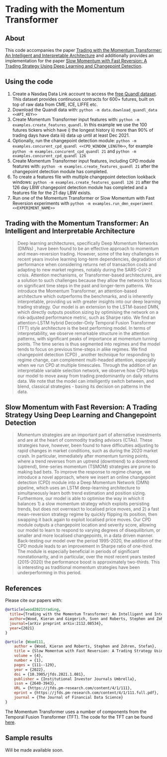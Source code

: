 # Trading with the Momentum Transformer
## About
This code accompanies the paper [Trading with the Momentum Transformer: An Intelligent and Interpretable Architecture](https://arxiv.org/pdf/2112.08534.pdf) and additionally provides an implementation for the paper [Slow Momentum with Fast Reversion: A Trading Strategy Using Deep Learning and Changepoint Detection](https://arxiv.org/pdf/2105.13727.pdf). 

## Using the code
1. Create a Nasdaq Data Link account to access the [free Quandl dataset](https://data.nasdaq.com/data/CHRIS-wiki-continuous-futures/documentation). This dataset provides continuous contracts for 600+ futures, built on top of raw data from CME, ICE, LIFFE etc.
2. Download the Quandl data with: `python -m data.download_quandl_data <<API_KEY>>`
3. Create Momentum Transformer input features with: `python -m examples.create_features_quandl`. In this example we use the 100 futures tickers which have i) the longest history ii) more than 90% of trading days have data iii) data up until at least Dec 2021.
4. Optionally, run the changepoint detection module: `python -m examples.concurent_cpd_quandl <<CPD_WINDOW_LENGTH>>`, for example `python -m examples.concurent_cpd_quandl 21` and `python -m examples.concurent_cpd_quandl 126`
5. Create Momentum Transformer input features, including CPD module features with: `python -m examples.create_features_quandl 21` after the changepoint detection module has completed.
6. To create a features file with multiple changepoint detection lookback windows: `python -m examples.create_features_quandl 126 21` after the 126 day LBW changepoint detection module has completed and a features file for the 21 day LBW exists.
7. Run one of the Momentum Transformer or Slow Momentum with Fast Reversion experiments with `python -m examples.run_dmn_experiment <<EXPERIMENT_NAME>>`

## Trading with the Momentum Transformer: An Intelligent and Interpretable Architecture
> Deep learning architectures, specifically Deep Momentum Networks (DMNs) , have been found to be an effective approach to momentum and mean-reversion trading. However, some of the key challenges in recent years involve learning long-term dependencies, degradation of performance when considering returns net of transaction costs and adapting to new market regimes, notably during the SARS-CoV-2 crisis. Attention mechanisms, or Transformer-based architectures, are a solution to such challenges because they allow the network to focus on significant time steps in the past and longer-term patterns. We introduce the Momentum Transformer, an attention-based architecture which outperforms the benchmarks, and is inherently interpretable, providing us with greater insights into our deep learning trading strategy. Our model is an extension to the LSTM-based DMN, which directly outputs position sizing by optimising the network on a risk-adjusted performance metric, such as Sharpe ratio. We find an attention-LSTM hybrid Decoder-Only Temporal Fusion Transformer (TFT) style architecture is the best performing model. In terms of interpretability, we observe remarkable structure in the attention patterns, with significant peaks of importance at momentum turning points. The time series is thus segmented into regimes and the model tends to focus on previous time-steps in alike regimes. We find changepoint detection (CPD) , another technique for responding to regime change, can complement multi-headed attention, especially when we run CPD at multiple timescales. Through the addition of an interpretable variable selection network, we observe how CPD helps our model to move away from trading predominantly on daily returns data. We note that the model can intelligently switch between, and blend, classical strategies - basing its decision on patterns in the data.

## Slow Momentum with Fast Reversion: A Trading Strategy Using Deep Learning and Changepoint Detection
> Momentum strategies are an important part of alternative investments and are at the heart of commodity trading advisors (CTAs). These strategies have, however, been found to have difficulties adjusting to rapid changes in market conditions, such as during the 2020 market crash. In particular, immediately after momentum turning points, where a trend reverses from an uptrend (downtrend) to a downtrend (uptrend), time-series momentum (TSMOM) strategies are prone to making bad bets. To improve the response to regime change, we introduce a novel approach, where we insert an online changepoint detection (CPD) module into a Deep Momentum Network (DMN) pipeline, which uses an LSTM deep-learning architecture to simultaneously learn both trend estimation and position sizing. Furthermore, our model is able to optimise the way in which it balances 1) a slow momentum strategy which exploits persisting trends, but does not overreact to localised price moves, and 2) a fast mean-reversion strategy regime by quickly flipping its position, then swapping it back again to exploit localised price moves. Our CPD module outputs a changepoint location and severity score, allowing our model to learn to respond to varying degrees of disequilibrium, or smaller and more localised changepoints, in a data driven manner. Back-testing our model over the period 1995-2020, the addition of the CPD module leads to an improvement in Sharpe ratio of one-third. The module is especially beneficial in periods of significant nonstationarity, and in particular, over the most recent years tested (2015-2020) the performance boost is approximately two-thirds. This is interesting as traditional momentum strategies have been underperforming in this period.


## References
Please cite our papers with:
```bib
@article{wood2021trading,
  title={Trading with the Momentum Transformer: An Intelligent and Interpretable Architecture},
  author={Wood, Kieran and Giegerich, Sven and Roberts, Stephen and Zohren, Stefan},
  journal={arXiv preprint arXiv:2112.08534},
  year={2021}
}

@article {Wood111,
	author = {Wood, Kieran and Roberts, Stephen and Zohren, Stefan},
	title = {Slow Momentum with Fast Reversion: A Trading Strategy Using Deep Learning and Changepoint Detection},
	volume = {4},
	number = {1},
	pages = {111--129},
	year = {2022},
	doi = {10.3905/jfds.2021.1.081},
	publisher = {Institutional Investor Journals Umbrella},
	issn = {2640-3943},
	URL = {https://jfds.pm-research.com/content/4/1/111},
	eprint = {https://jfds.pm-research.com/content/4/1/111.full.pdf},
	journal = {The Journal of Financial Data Science}
}
```

The Momentum Transformer uses a number of components from the Temporal Fusion Transformer (TFT). The code for the TFT can be found [here](https://github.com/google-research/google-research/tree/master/tft).

## Sample results
Will be made available soon. 
